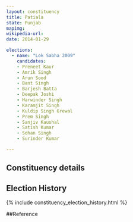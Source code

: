 ```yaml
---
layout: constituency
title: Patiala
state: Punjab
mapimg: 
wikipedia-url: 
date: 2014-01-29

elections: 
  - name: "Lok Sabha 2009"
    candidates: 
    - Preneet Kaur 
    - Amrik Singh 
    - Arun Sood 
    - Bant Singh 
    - Barjesh Batta 
    - Deepak Joshi 
    - Harwinder Singh 
    - Karamjit Singh 
    - Kuldip Singh Grewal 
    - Prem Singh 
    - Sanjiv Kaushal 
    - Satish Kumar 
    - Sohan Singh 
    - Surinder Kumar 

---
```

## Constituency details


## Election History
{% include constituency_election_history.html %}

##Reference
